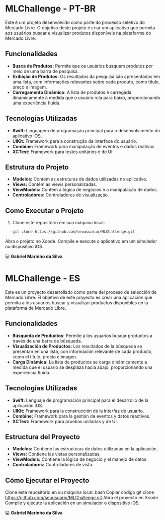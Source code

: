 # MLChallenge - PT-BR

Este é um projeto desenvolvido como parte do processo seletivo do Mercado Livre. 
O objetivo deste projeto é criar um aplicativo que permita aos usuários buscar e visualizar produtos disponíveis na plataforma do Mercado Livre.

## Funcionalidades

- **Busca de Produtos:** Permite que os usuários busquem produtos por meio de uma barra de pesquisa.
- **Exibição de Produtos:** Os resultados da pesquisa são apresentados em uma lista, com informações relevantes sobre cada produto, como título, preço e imagem.
- **Carregamento Dinâmico:** A lista de produtos é carregada dinamicamente à medida que o usuário rola para baixo, proporcionando uma experiência fluida.

## Tecnologias Utilizadas

- **Swift:** Linguagem de programação principal para o desenvolvimento do aplicativo iOS.
- **UIKit:** Framework para a construção da interface do usuário.
- **Combine:** Framework para manipulação de eventos e dados reativos.
- **XCTest:** Framework para testes unitários e de UI.

## Estrutura do Projeto

- **Modelos:** Contém as estruturas de dados utilizadas no aplicativo.
- **Views:** Contém as views personalizadas.
- **ViewModels:** Contém a lógica de negócios e a manipulação de dados.
- **Controladores:** Controladores de visualização.

## Como Executar o Projeto

1. Clone este repositório em sua máquina local:
   ```bash
   git clone https://github.com/seuusuario/MLChallenge.git
Abra o projeto no Xcode.
Compile e execute o aplicativo em um simulador ou dispositivo iOS.

💻 **Gabriel Marinho da Silva**

# MLChallenge - ES
Este es un proyecto desarrollado como parte del proceso de selección de Mercado Libre. 
El objetivo de este proyecto es crear una aplicación que permita a los usuarios buscar y visualizar productos disponibles en la plataforma de Mercado Libre.

## Funcionalidades
- **Búsqueda de Productos:** Permite a los usuarios buscar productos a través de una barra de búsqueda.
- **Visualización de Productos:** Los resultados de la búsqueda se presentan en una lista, con información relevante de cada producto, como el título, precio e imagen.
- **Carga Dinámica:** La lista de productos se carga dinámicamente a medida que el usuario se desplaza hacia abajo, proporcionando una experiencia fluida.
  
## Tecnologías Utilizadas
- **Swift:** Lenguaje de programación principal para el desarrollo de la aplicación iOS.
- **UIKit:** Framework para la construcción de la interfaz de usuario.
- **Combine:** Framework para la gestión de eventos y datos reactivos.
- **XCTest:** Framework para pruebas unitarias y de UI.
  
## Estructura del Proyecto
- **Modelos:** Contiene las estructuras de datos utilizadas en la aplicación.
- **Views:** Contiene las vistas personalizadas.
- **ViewModels:** Contiene la lógica de negocio y el manejo de datos.
- **Controladores:** Controladores de vista.

## Cómo Ejecutar el Proyecto
Clone este repositorio en su máquina local:
bash
Copiar código
git clone https://github.com/seuusuario/MLChallenge.git
Abra el proyecto en Xcode.
Compile y ejecute la aplicación en un simulador o dispositivo iOS.

💻 **Gabriel Marinho da Silva**
